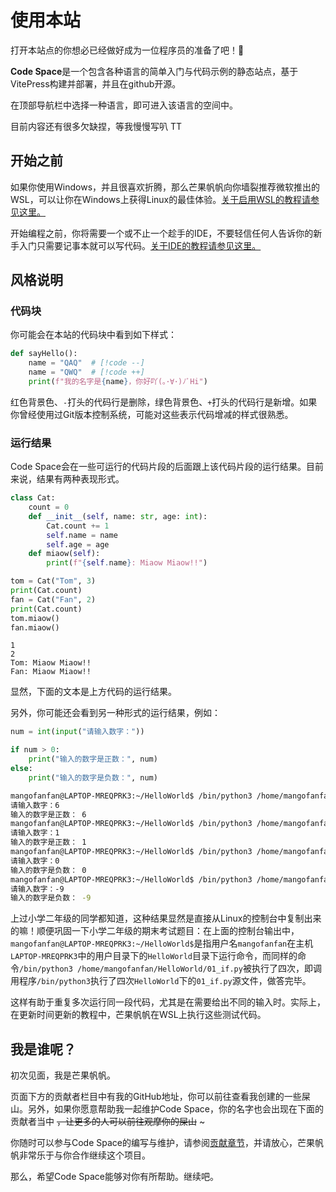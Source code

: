 # 使用本站

打开本站点的你想必已经做好成为一位程序员的准备了吧！👀

**Code Space**是一个包含各种语言的简单入门与代码示例的静态站点，基于VitePress构建并部署，并且在github开源。

在顶部导航栏中选择一种语言，即可进入该语言的空间中。

目前内容还有很多欠缺捏，等我慢慢写叭 TT

## 开始之前

如果你使用Windows，并且很喜欢折腾，那么芒果帆帆向你墙裂推荐微软推出的WSL，可以让你在Windows上获得Linux的最佳体验。[关于启用WSL的教程请参见这里。](/common/wsl)

开始编程之前，你将需要一个或不止一个趁手的IDE，不要轻信任何人告诉你的新手入门只需要记事本就可以写代码。[关于IDE的教程请参见这里。](/common/ide)

## 风格说明

### 代码块

你可能会在本站的代码块中看到如下样式：

```python
def sayHello():
    name = "QAQ"  # [!code --]
    name = "QWQ"  # [!code ++]
    print(f"我的名字是{name}，你好吖(｡･∀･)ﾉﾞHi")
```

红色背景色、`-`打头的代码行是删除，绿色背景色、`+`打头的代码行是新增。如果你曾经使用过Git版本控制系统，可能对这些表示代码增减的样式很熟悉。

### 运行结果

Code Space会在一些可运行的代码片段的后面跟上该代码片段的运行结果。目前来说，结果有两种表现形式。

```python
class Cat:
    count = 0
    def __init__(self, name: str, age: int):
        Cat.count += 1
        self.name = name
        self.age = age
    def miaow(self):
        print(f"{self.name}: Miaow Miaow!!")

tom = Cat("Tom", 3)
print(Cat.count)
fan = Cat("Fan", 2)
print(Cat.count)
tom.miaow()
fan.miaow()
```

```text
1
2
Tom: Miaow Miaow!!
Fan: Miaow Miaow!!
```

显然，下面的文本是上方代码的运行结果。

另外，你可能还会看到另一种形式的运行结果，例如：

```python
num = int(input("请输入数字："))

if num > 0:
    print("输入的数字是正数：", num)
else:
    print("输入的数字是负数：", num)
```

```bash
mangofanfan@LAPTOP-MREQPRK3:~/HelloWorld$ /bin/python3 /home/mangofanfan/HelloWorld/01_if.py
请输入数字：6
输入的数字是正数： 6
mangofanfan@LAPTOP-MREQPRK3:~/HelloWorld$ /bin/python3 /home/mangofanfan/HelloWorld/01_if.py
请输入数字：1
输入的数字是正数： 1
mangofanfan@LAPTOP-MREQPRK3:~/HelloWorld$ /bin/python3 /home/mangofanfan/HelloWorld/01_if.py
请输入数字：0
输入的数字是负数： 0
mangofanfan@LAPTOP-MREQPRK3:~/HelloWorld$ /bin/python3 /home/mangofanfan/HelloWorld/01_if.py
请输入数字：-9
输入的数字是负数： -9
```

上过小学二年级的同学都知道，这种结果显然是直接从Linux的控制台中复制出来的嘛！顺便巩固一下小学二年级的期末考试题目：在上面的控制台输出中，`mangofanfan@LAPTOP-MREQPRK3:~/HelloWorld$`是指用户名`mangofanfan`在主机`LAPTOP-MREQPRK3`中的用户目录下的`HelloWorld`目录下运行命令，而同样的命令`/bin/python3 /home/mangofanfan/HelloWorld/01_if.py`被执行了四次，即调用程序`/bin/python3`执行了四次`HelloWorld`下的`01_if.py`源文件，做答完毕。

这样有助于重复多次运行同一段代码，尤其是在需要给出不同的输入时。实际上，在更新时间更新的教程中，芒果帆帆在WSL上执行这些测试代码。

## 我是谁呢？

初次见面，我是芒果帆帆。

页面下方的贡献者栏目中有我的GitHub地址，你可以前往查看我创建的一些屎山。另外，如果你愿意帮助我一起维护Code Space，你的名字也会出现在下面的贡献者当中 ~~，让更多的人可以前往观摩你的屎山~~ ~

你随时可以参与Code Space的编写与维护，请参阅[贡献章节](/common/contribute)，并请放心，芒果帆帆非常乐于与你合作继续这个项目。

那么，希望Code Space能够对你有所帮助。继续吧。

